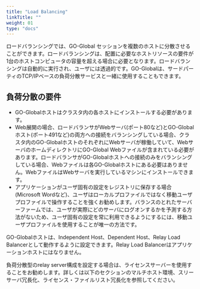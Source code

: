 ```yaml
---
title: "Load Balancing"
linkTitle: ""
weight: 01
type: "docs"
---
```


ロードバランシングでは、GO-Global セッションを複数のホストに分散させることができます。ロードバランシングは、配置に必要なホストリソースの要件が1台のホストコンピュータの容量を超える場合に必要となります。ロードバランシングは自動的に実行され、ユーザには透過的です。GO-Globalは、サードパーティのTCP/IPベースの負荷分散サービスと一緒に使用することもできます。

## 負荷分散の要件
- GO-Globalホストはクラスタ内の各ホストにインストールする必要があります。
- Web展開の場合、ロードバランサがWebサーバ(ポート80など)とGO-Globalホスト(ポート491など)の両方への接続をバランシングしている場合、クラスタ内のGO-GlobalホストのそれぞれにWebサーバが稼働していて、WebサーバのホームディレクトリにGO-Global Webファイルが含まれている必要があります。ロードバランサがGO-Globalホストへの接続のみをバランシングしている場合、Webファイルは各GO-Globalホストにある必要はありません。WebファイルはWebサーバを実行しているマシンにインストールできます。
- アプリケーションがユーザ固有の設定をレジストリに保存する場合(Microsoft Wordなど)、ユーザはローカルプロファイルではなく移動ユーザプロファイルで操作することを強くお勧めします。バランスのとれたサーバーファームでは、ユーザが実際にどのサーバにログオンするかを予測する方法がないため、ユーザ固有の設定を常に利用できるようにするには、移動ユーザプロファイルを使用することが唯一の方法です。

GO-Globalホストは、Independent Host、Dependent Host、Relay Load Balancerとして動作するように設定できます。Relay Load Balancerはアプリケーションホストにはなりません。

負荷分散型のrelay server構成を設定する場合は、ライセンスサーバーを使用することをお勧めします。詳しくは以下のセクションのマルチホスト環境、スリーサーバ冗長化、ライセンス・ファイルリスト冗長化を参照してください。